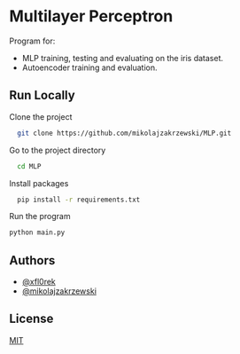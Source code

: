 
# Multilayer Perceptron

Program for:
- MLP training, testing and evaluating on the iris dataset.
- Autoencoder training and evaluation.

## Run Locally

Clone the project

```bash
  git clone https://github.com/mikolajzakrzewski/MLP.git
```

Go to the project directory

```bash
  cd MLP
```

Install packages

```bash
  pip install -r requirements.txt
```

Run the program

```bash
python main.py
```

## Authors

- [@xfl0rek](https://github.com/xfl0rek)
- [@mikolajzakrzewski](https://github.com/mikolajzakrzewski)


## License

[MIT](https://choosealicense.com/licenses/mit/)
